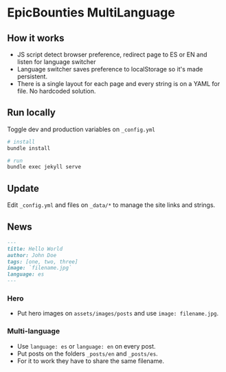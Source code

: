 # EpicBounties MultiLanguage

## How it works
- JS script detect browser preference, redirect page to ES or EN and listen for language switcher
- Language switcher saves preference to localStorage so it's made persistent.
- There is a single layout for each page and every string is on a YAML for file. No hardcoded solution.

## Run locally
Toggle dev and production variables on `_config.yml`

```sh
# install
bundle install

# run
bundle exec jekyll serve
```

## Update
Edit `_config.yml` and files on `_data/*` to manage the site links and strings.

## News
```md
---
title: Hello World
author: John Doe
tags: [one, two, three]
image: `filename.jpg` 
language: es
---

```
### Hero
- Put hero images on `assets/images/posts` and use `image: filename.jpg`.

### Multi-language
- Use `language: es` or `language: en` on every post.
- Put posts on the folders `_posts/en` and `_posts/es`.
- For it to work they have to share the same filename.
